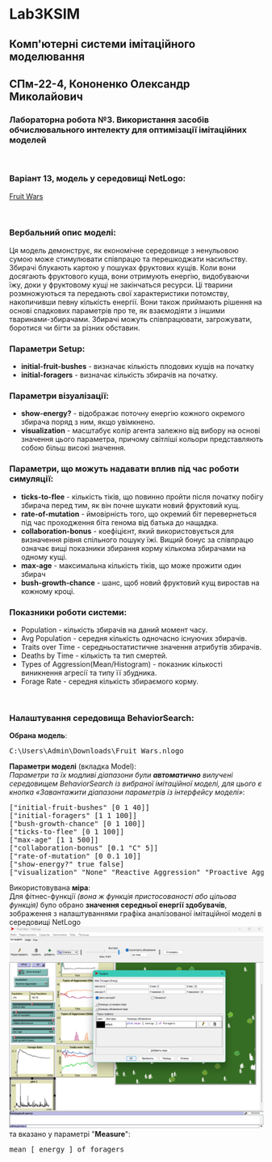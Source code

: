 # Lab3KSIM
## Комп'ютерні системи імітаційного моделювання
## СПм-22-4, **Кононенко Олександр Миколайович**
### Лабораторна робота №**3**. Використання засобів обчислювального интелекту для оптимізації імітаційних моделей

<br>

### Варіант 13, модель у середовищі NetLogo:
[Fruit Wars](http://www.netlogoweb.org/launch#http://www.netlogoweb.org/assets/modelslib/Sample%20Models/Social%20Science/Economics/Fruit%20Wars.nlogo)

<br>

### Вербальний опис моделі:
Ця модель демонструє, як економічне середовище з ненульовою сумою може стимулювати співпрацю та перешкоджати насильству. Збирачі блукають картою у пошуках фруктових кущів. Коли вони досягають фруктового куща, вони отримують енергію, видобуваючи їжу, доки у фруктовому кущі не закінчаться ресурси. Ці тварини розмножуються та передають свої характеристики потомству, накопичивши певну кількість енергії. Вони також приймають рішення на основі спадкових параметрів про те, як взаємодіяти з іншими тваринами-збирачами. Збирачі можуть співпрацювати, загрожувати, боротися чи бігти за різних обставин.

### Параметри Setup:
- **initial-fruit-bushes** - визначає кількість плодових кущів на початку
- **initial-foragers** - визначає кількість збирачів на початку.

### Параметри візуалізації:
- **show-energy?** - відображає поточну енергію кожного окремого збирача поряд з ним, якщо увімкнено.
- **visualization** - масштабує колір агента залежно від вибору на основі значення цього параметра, причому світліші кольори представляють собою більш високі значення.

### Параметри, що можуть надавати вплив під час роботи симуляції:
- **ticks-to-flee** - кількість тіків, що повинно пройти після початку побігу збирача перед тим, як він почне шукати новий фруктовий кущ.
- **rate-of-mutation** - ймовірність того, що окремий біт перевернеться під час проходження біта генома від батька до нащадка.
- **collaboration-bonus** - коефіцієнт, який використовується для визначення рівня спільного пошуку їжі. Вищий бонус за співпрацю означає вищі показники збирання корму кількома збирачами на одному кущі.
- **max-age** - максимальна кількість тіків, що може прожити один збирач
- **bush-growth-chance** - шанс, щоб новий фруктовий кущ виростав на кожному кроці.

### Показники роботи системи:
- Population - кількість збирачів на даний момент часу.
- Avg Population - середня кількість одночасно існуючих збирачів.
- Traits over Time - середньостатистичне значення атрибутів збирачів.
- Deaths by Time - кількість та тип смертей.
- Types of Aggression(Mean/Histogram) - показник кількості виникнення агресії та типу її збудника.
- Forage Rate - середня кількість збираємого корму.

<br>

### Налаштування середовища BehaviorSearch:

**Обрана модель**:
<pre>
C:\Users\Admin\Downloads\Fruit Wars.nlogo
</pre>
**Параметри моделі** (вкладка Model):  
*Параметри та їх модливі діапазони були **автоматично** вилучені середовищем BehaviorSearch із вибраної імітаційної моделі, для цього є кнопка «Завантажити діапазони параметрів із інтерфейсу моделі»*:
<pre>
["initial-fruit-bushes" [0 1 40]]
["initial-foragers" [1 1 100]]
["bush-growth-chance" [0 1 100]]
["ticks-to-flee" [0 1 100]]
["max-age" [1 1 500]]
["collaboration-bonus" [0.1 "C" 5]]
["rate-of-mutation" [0 0.1 10]]
["show-energy?" true false]
["visualization" "None" "Reactive Aggression" "Proactive Aggression" "Strength" "Speed" "Intelligence"]
</pre>
Використовувана **міра**:  
Для фітнес-функції *(вона ж функція пристосованості або цільова функція)* було обрано **значення середньої енергії здобувачів**, зображення з налаштуваннями графіка аналізованої імітаційної моделі в середовищі NetLogo  
![Редагування параметрів графіку вихідної моделі](example-measure.png)  
та вказано у параметрі "**Measure**":
<pre>
mean [ energy ] of foragers
</pre>

